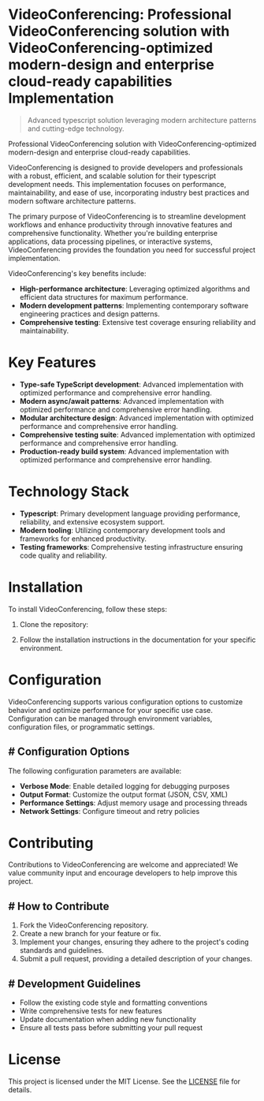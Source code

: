 <!-- fallback_VideoConferencing_20250810055740_93025 -->

# VideoConferencing: Professional VideoConferencing solution with VideoConferencing-optimized modern-design and enterprise cloud-ready capabilities Implementation
> Advanced typescript solution leveraging modern architecture patterns and cutting-edge technology.

Professional VideoConferencing solution with VideoConferencing-optimized modern-design and enterprise cloud-ready capabilities.

VideoConferencing is designed to provide developers and professionals with a robust, efficient, and scalable solution for their typescript development needs. This implementation focuses on performance, maintainability, and ease of use, incorporating industry best practices and modern software architecture patterns.

The primary purpose of VideoConferencing is to streamline development workflows and enhance productivity through innovative features and comprehensive functionality. Whether you're building enterprise applications, data processing pipelines, or interactive systems, VideoConferencing provides the foundation you need for successful project implementation.

VideoConferencing's key benefits include:

* **High-performance architecture**: Leveraging optimized algorithms and efficient data structures for maximum performance.
* **Modern development patterns**: Implementing contemporary software engineering practices and design patterns.
* **Comprehensive testing**: Extensive test coverage ensuring reliability and maintainability.

# Key Features

* **Type-safe TypeScript development**: Advanced implementation with optimized performance and comprehensive error handling.
* **Modern async/await patterns**: Advanced implementation with optimized performance and comprehensive error handling.
* **Modular architecture design**: Advanced implementation with optimized performance and comprehensive error handling.
* **Comprehensive testing suite**: Advanced implementation with optimized performance and comprehensive error handling.
* **Production-ready build system**: Advanced implementation with optimized performance and comprehensive error handling.

# Technology Stack

* **Typescript**: Primary development language providing performance, reliability, and extensive ecosystem support.
* **Modern tooling**: Utilizing contemporary development tools and frameworks for enhanced productivity.
* **Testing frameworks**: Comprehensive testing infrastructure ensuring code quality and reliability.

# Installation

To install VideoConferencing, follow these steps:

1. Clone the repository:


2. Follow the installation instructions in the documentation for your specific environment.

# Configuration

VideoConferencing supports various configuration options to customize behavior and optimize performance for your specific use case. Configuration can be managed through environment variables, configuration files, or programmatic settings.

## # Configuration Options

The following configuration parameters are available:

* **Verbose Mode**: Enable detailed logging for debugging purposes
* **Output Format**: Customize the output format (JSON, CSV, XML)
* **Performance Settings**: Adjust memory usage and processing threads
* **Network Settings**: Configure timeout and retry policies

# Contributing

Contributions to VideoConferencing are welcome and appreciated! We value community input and encourage developers to help improve this project.

## # How to Contribute

1. Fork the VideoConferencing repository.
2. Create a new branch for your feature or fix.
3. Implement your changes, ensuring they adhere to the project's coding standards and guidelines.
4. Submit a pull request, providing a detailed description of your changes.

## # Development Guidelines

* Follow the existing code style and formatting conventions
* Write comprehensive tests for new features
* Update documentation when adding new functionality
* Ensure all tests pass before submitting your pull request

# License

This project is licensed under the MIT License. See the [LICENSE](https://github.com/laurindoisaac/VideoConferencing/blob/main/LICENSE) file for details.
